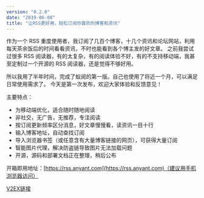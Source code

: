 ```yaml
---
version: "0.2.0"
date: "2019-06-08"
title: "让RSS更好用，轻松订阅你喜欢的博客和资讯"
---
```


作为一个 RSS 重度使用者，我订阅了几百个博客，十几个资讯和论坛网站，利用每天茶余饭后的时间看看资讯，不时也能看到各个博主发的好文章。
之前我尝试过很多 RSS 阅读器，有的太复杂，有的阅读体验不好，有的不支持移动端，我甚至定制过一个开源的 RSS 阅读器，还是觉得不够好用。

所以我用了半年时间，完成了蚁阅的第一版。自己也使用了将近一个月，可以满足日常使用需求了。 今天是第一次发布，欢迎大家体验和反馈意见！

主要特点：

- 为移动端优化，适合随时随地阅读
- 非社交，无广告，无推荐，专注阅读
- 按订阅更新频率区分消息，好文章慢慢看，读资讯一目十行
- 输入博客地址，自动查找订阅
- 导入浏览器书签（或任意含有大量博客链接的网页），可获得大量订阅
- 智能图片代理，解决防盗链导致图片无法加载问题
- 开源，源码和部署文档正在整理，稍后公布

开箱即用地址：[https://rss.anyant.com](https://rss.anyant.com)（建议用手机浏览器访问）

[V2EX链接](https://www.v2ex.com/t/571986)
